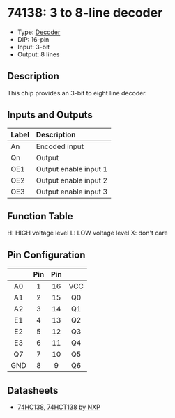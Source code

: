 # 74138: 3 to 8-line decoder

- Type: [Decoder](encoders_decoders.md)
- DIP: 16-pin
- Input: 3-bit
- Output: 8 lines

## Description

This chip provides an 3-bit to eight line decoder.

## Inputs and Outputs

| Label | Description                  |
|:----- |:---------------------------- |
| An    | Encoded input                |
| Qn    | Output                       |
| OE1   | Output enable input 1        |
| OE2   | Output enable input 2        |
| OE3   | Output enable input 3        |


## Function Table


H: HIGH voltage level
L: LOW voltage level
X: don't care


## Pin Configuration

|      | Pin | Pin |     |
|:----:|:---:|:---:|:---:|
| A0   |   1 |  16 | VCC |
| A1   |   2 |  15 | Q0  |
| A2   |   3 |  14 | Q1  |
| E1   |   4 |  13 | Q2  |
| E2   |   5 |  12 | Q3  |
| E3   |   6 |  11 | Q4  |
| Q7   |   7 |  10 | Q5  |
| GND  |   8 |   9 | Q6  |


## Datasheets

- [74HC138, 74HCT138 by NXP](http://www.nxp.com/documents/data_sheet/74HC_HCT138.pdf)
